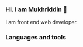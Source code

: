 ### Hi. I am Mukhriddin 👋
I am front end web developer. 

### Languages and tools
<code><img scr="https://www.freepnglogos.com/uploads/html5-logo-png/html5-logo-html-logo-10.png" width="25px"></code>
